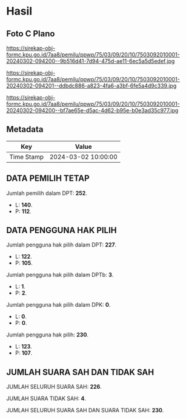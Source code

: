 # Hasil

## Foto C Plano

https://sirekap-obj-formc.kpu.go.id/7aa8/pemilu/ppwp/75/03/09/20/10/7503092010001-20240302-094200--9b516d41-7d94-475d-ae11-6ec5a5d5edef.jpg

https://sirekap-obj-formc.kpu.go.id/7aa8/pemilu/ppwp/75/03/09/20/10/7503092010001-20240302-094201--ddbdc886-a823-4fa6-a3bf-6fe5a4d9c339.jpg

https://sirekap-obj-formc.kpu.go.id/7aa8/pemilu/ppwp/75/03/09/20/10/7503092010001-20240302-094200--bf7ae65e-d5ac-4d62-b95e-b0e3ad35c977.jpg


## Metadata

| Key        | Value               |
| ---------- | ------------------- |
| Time Stamp | 2024-03-02 10:00:00 |


## DATA PEMILIH TETAP

Jumlah pemilih dalam DPT: **252**.
 * L: **140**.
 * P: **112**.

## DATA PENGGUNA HAK PILIH

Jumlah pengguna hak pilih dalam DPT: **227**.
 * L: **122**.
 * P: **105**.

Jumlah pengguna hak pilih dalam DPTb: **3**.
 * L: **1**.
 * P: **2**.

Jumlah pengguna hak pilih dalam DPK: **0**.
 * L: **0**.
 * P: **0**.

Jumlah pengguna hak pilih: **230**.
 * L: **123**.
 * P: **107**.

## JUMLAH SUARA SAH DAN TIDAK SAH

JUMLAH SELURUH SUARA SAH: **226**.

JUMLAH SUARA TIDAK SAH: **4**.

JUMLAH SELURUH SUARA SAH DAN SUARA TIDAK SAH: **230**.


